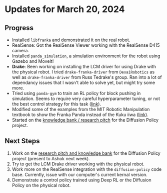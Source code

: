 # Updates for March 20, 2024

## Progress

- Installed `libfranka` and demonstrated it on the real robot.
- RealSense: Got the RealSense Viewer working with the RealSense D415 camera.
- Installed `panda_simulation`, a simulation environment for the robot using Gazebo and MoveIt!
- **Drake**: Been working on installing the LCM driver for using Drake with the physical robot. I tried `drake-franka-driver` from `DexaiRobotics` as well as `drake-franka-driver` from Russ Tedrake's group. Ran into a lot of dependancy issues that I wasn't able to solve yet, but might try some more.
- Tried using `panda-gym` to train an RL policy for block pushing in simulation. Seems to require very careful hyperparameter tuning, or not the best control strategy for this task ([link](https://github.com/dbombara/franka-pipeline/tree/main/reinforcement-learning)).
- Modified some of the examples from the MIT Robotic Manipulation textbook to show the Franka Panda instead of the Kuku iiwa ([link](https://github.com/dbombara/franka-pipeline/tree/main/drake_examples)).
- Started on the [knowledge bank / research pitch](https://github.com/dbombara/franka-pipeline/blob/main/knowledge-bank-research-pitch.md) for the Diffusion Policy project.

## Next Steps

1. Work on the [research pitch and knowledge bank](https://github.com/dbombara/franka-pipeline/blob/main/knowledge-bank-research-pitch.md) for the Diffusion Policy project (present to Ashok next week).
2. Try to get the LCM Drake driver working with the physical robot.
3. Work more on the RealSense integration with the `diffusion-policy` code base. Currently, issue with our computer's current kernal version.
4. Demonstrate a control policy trained using Deep RL or the Diffusion Policy on the physical robot.